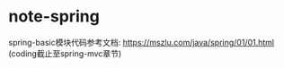 # note-spring
spring-basic模块代码参考文档: https://mszlu.com/java/spring/01/01.html (coding截止至spring-mvc章节)